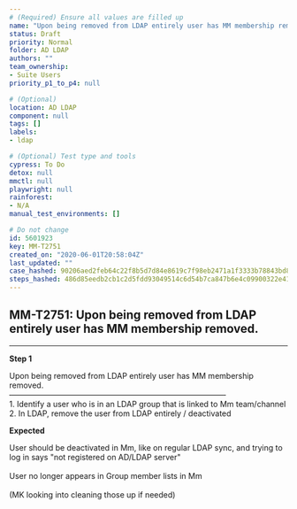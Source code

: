 ```yaml
---
# (Required) Ensure all values are filled up
name: "Upon being removed from LDAP entirely user has MM membership removed."
status: Draft
priority: Normal
folder: AD LDAP
authors: ""
team_ownership: 
- Suite Users
priority_p1_to_p4: null

# (Optional)
location: AD LDAP
component: null
tags: []
labels: 
- ldap

# (Optional) Test type and tools
cypress: To Do
detox: null
mmctl: null
playwright: null
rainforest: 
- N/A
manual_test_environments: []

# Do not change
id: 5601923
key: MM-T2751
created_on: "2020-06-01T20:58:04Z"
last_updated: ""
case_hashed: 90206aed2feb64c22f8b5d7d84e8619c7f98eb2471a1f3333b78843bd89d3aa1dfdcaf6d3e89c94205eb44b606373e1b
steps_hashed: 486d85eedb2cb1c2d5fdd93049514c6d54b7ca847b6e4c09900322e413364b719fd9880028208281d53cb57658a439fb
---
```


<!-- (Auto-generated) Based on frontmatter's "key" and "name" -->

## MM-T2751: Upon being removed from LDAP entirely user has MM membership removed.

---

**Step 1**

Upon being removed from LDAP entirely user has MM membership removed.\
————————————————————————————\
1\. Identify a user who is in an LDAP group that is linked to Mm team/channel\
2\. In LDAP, remove the user from LDAP entirely / deactivated

**Expected**

User should be deactivated in Mm, like on regular LDAP sync, and trying to log in says "not registered on AD/LDAP server"\
\
User no longer appears in Group member lists in Mm\
\
(MK looking into cleaning those up if needed)
